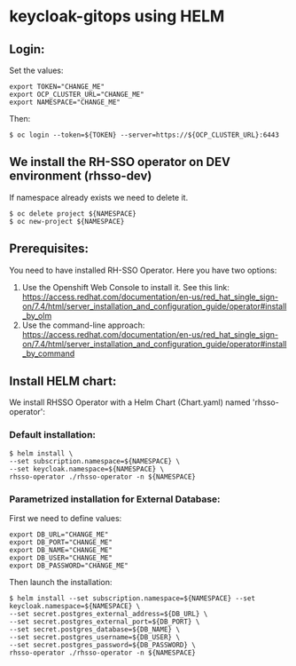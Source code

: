 # keycloak-gitops using HELM
## Login: 
Set the values:
```
export TOKEN="CHANGE_ME"
export OCP_CLUSTER_URL="CHANGE_ME"
export NAMESPACE="CHANGE_ME"
```
Then: 
```
$ oc login --token=${TOKEN} --server=https://${OCP_CLUSTER_URL}:6443
```

## We install the RH-SSO operator on DEV environment (rhsso-dev)
If namespace already exists we need to delete it.
```
$ oc delete project ${NAMESPACE}
$ oc new-project ${NAMESPACE}
```

## Prerequisites:
You need to have installed RH-SSO Operator. Here you have two options:
1. Use the Openshift Web Console to install it. See this link: https://access.redhat.com/documentation/en-us/red_hat_single_sign-on/7.4/html/server_installation_and_configuration_guide/operator#install_by_olm
2. Use the command-line approach: https://access.redhat.com/documentation/en-us/red_hat_single_sign-on/7.4/html/server_installation_and_configuration_guide/operator#install_by_command

## Install HELM chart:
We install RHSSO Operator with a Helm Chart (Chart.yaml) named 'rhsso-operator':

### Default installation:
```
$ helm install \
--set subscription.namespace=${NAMESPACE} \
--set keycloak.namespace=${NAMESPACE} \
rhsso-operator ./rhsso-operator -n ${NAMESPACE}
```

### Parametrized installation for External Database:
First we need to define values:
```
export DB_URL="CHANGE_ME"
export DB_PORT="CHANGE_ME"
export DB_NAME="CHANGE_ME"
export DB_USER="CHANGE_ME"
export DB_PASSWORD="CHANGE_ME"

```

Then launch the installation:
```
$ helm install --set subscription.namespace=${NAMESPACE} --set keycloak.namespace=${NAMESPACE} \
--set secret.postgres_external_address=${DB_URL} \
--set secret.postgres_external_port=${DB_PORT} \
--set secret.postgres_database=${DB_NAME} \
--set secret.postgres_username=${DB_USER} \
--set secret.postgres_password=${DB_PASSWORD} \
rhsso-operator ./rhsso-operator -n ${NAMESPACE}
```
